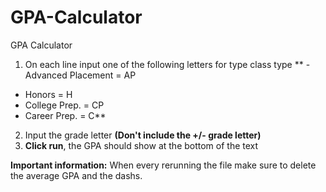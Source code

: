 # GPA-Calculator
GPA Calculator

1. On each line input one of the following letters for type class type
**  - Advanced Placement = AP
  - Honors = H
  - College Prep. = CP
  - Career Prep. = C**
2. Input the grade letter **(Don't include the +/- grade letter)**
3. **Click run**, the GPA should show at the bottom of the text

**Important information:**
  When every rerunning the file make sure to delete the average GPA and the dashs.
